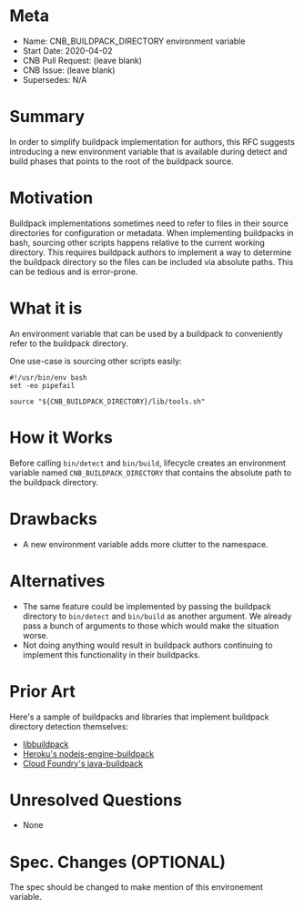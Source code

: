 # Meta
[meta]: #meta
- Name: CNB\_BUILDPACK\_DIRECTORY environment variable
- Start Date: 2020-04-02
- CNB Pull Request: (leave blank)
- CNB Issue: (leave blank)
- Supersedes: N/A

# Summary
[summary]: #summary

In order to simplify buildpack implementation for authors, this RFC suggests introducing a new environment variable that is available during detect and build phases that points to the root of the buildpack source.

# Motivation
[motivation]: #motivation

Buildpack implementations sometimes need to refer to files in their source directories for configuration or metadata. When implementing buildpacks in bash, sourcing other scripts happens relative to the current working directory. This requires buildpack authors to implement a way to determine the buildpack directory so the files can be included via absolute paths. This can be tedious and is error-prone.

# What it is
[what-it-is]: #what-it-is

An environment variable that can be used by a buildpack to conveniently refer to the buildpack directory.

One use-case is sourcing other scripts easily:

```
#!/usr/bin/env bash
set -eo pipefail

source "${CNB_BUILDPACK_DIRECTORY}/lib/tools.sh"
```

# How it Works
[how-it-works]: #how-it-works

Before calling `bin/detect` and `bin/build`, lifecycle creates an environment variable named `CNB_BUILDPACK_DIRECTORY` that contains the absolute path to the buildpack directory.

# Drawbacks
[drawbacks]: #drawbacks

- A new environment variable adds more clutter to the namespace.

# Alternatives
[alternatives]: #alternatives

* The same feature could be implemented by passing the buildpack directory to `bin/detect` and `bin/build` as another argument. We already pass a bunch of arguments to those which would make the situation worse.
* Not doing anything would result in buildpack authors continuing to implement this functionality in their buildpacks.


# Prior Art
[prior-art]: #prior-art

Here's a sample of buildpacks and libraries that implement buildpack directory detection themselves:

* [libbuildpack](https://github.com/buildpacks/libbuildpack/blob/35cf959642b9ebd903d39ba9290eaf57da25c80b/buildpack/buildpack.go#L88-L116)
* [Heroku's nodejs-engine-buildpack](https://github.com/heroku/nodejs-engine-buildpack/blob/b9489c80c3bed6b46491fbee0657eb59a25bb619/bin/detect#L6)
* [Cloud Foundry's java-buildpack](https://github.com/cloudfoundry/java-buildpack/blob/master/bin/compile#L21)


# Unresolved Questions
[unresolved-questions]: #unresolved-questions

- None

# Spec. Changes (OPTIONAL)
[spec-changes]: #spec-changes
The spec should be changed to make mention of this environement variable. 